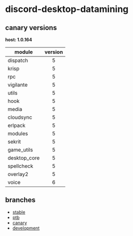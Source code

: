 # discord-desktop-datamining

## canary versions

**host: 1.0.164**

| module | version |
| ------ | :-----: |
| dispatch | 5 |
| krisp | 5 |
| rpc | 5 |
| vigilante | 5 |
| utils | 5 |
| hook | 5 |
| media | 5 |
| cloudsync | 5 |
| erlpack | 5 |
| modules | 5 |
| sekrit | 5 |
| game_utils | 5 |
| desktop_core | 5 |
| spellcheck | 5 |
| overlay2 | 5 |
| voice | 6 |

## branches

- [stable](https://github.com/OpenAsar/discord-desktop-datamining/tree/stable)
- [ptb](https://github.com/OpenAsar/discord-desktop-datamining/tree/ptb)
- [canary](https://github.com/OpenAsar/discord-desktop-datamining/tree/canary)
- [development](https://github.com/OpenAsar/discord-desktop-datamining/tree/development)